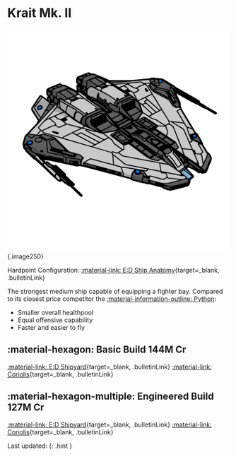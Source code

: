 # Krait Mk. II
![Ship Image](../assets/icons/krait-mk-ii.svg){.image250}

Hardpoint Configuration: [:material-link: E:D Ship Anatomy](https://siriuscorp.cc/edsa/?s=krait-mk-ii){target=_blank, .bulletinLink}

The strongest medium ship capable of equipping a fighter bay. Compared to its closest price competitor the [:material-information-outline: Python](./python.md):

* Smaller overall healthpool
* Equal offensive capability
* Faster and easier to fly

## :material-hexagon: Basic Build **144M Cr**

[:material-link: E:D Shipyard](https://edsy.org/#/L=HE00000H4C0SC0,HgB00HgB00HgB00FCg00FCg00,DBw00DBw00DBw00Cjw00,9on00AAA00APo00Ads00Arw00BAE00BOI00Bcg00,,7Ue007jw001rq0016y0023u0022K0013q0012G0010i00,PvE_0Combat_0_D_0Basic){target=_blank, .bulletinLink}
[:material-link: Coriolis](https://coriolis.io/outfit/krait_mkii?code=A2pktkFflfduspf57l7l7l1a1a04040402B15nfr2dm7m5292725.AwRj4yoo.CwBj4yoo..EweloBhBmSQUwIYHMA28QgIwVyKBQA%3D%3D&bn=PvE%20Combat%20-%20Basic){target=_blank, .bulletinLink}

## :material-hexagon-multiple: Engineered Build **127M Cr**

[:material-link: E:D Shipyard](https://edsy.org/#/L=HE00000H4C0SC0,HgBG0BM_W0HgBG0BM_W0HgBG0BI_W0KZyG07M_W0KZyG07M_W0,DCYG09L_W0DBwG09L_W0DBwG09L_W0DBwG05L_W0,9p3G05I_W0ABkG03I_W0APoG05I_W0AdsG05J_W60upD6upD8qpDE_PcGzcQKsPcAsO00BAEG03L_W0BOmG05G_W0Bcg00,,7UeG09I_W07jwG054_W01rq007iMG054_W07wv007vL007vL007tn0010iG05I_W0,PvE_0Combat_0_D_0Full_0Engi){target=_blank, .bulletinLink}
[:material-link: Coriolis](https://coriolis.io/outfit/krait_mkii?code=A0pptkFflidussf57l7l7l2a2a08040404B15nfr5i1J1F1F1E25.AwRj4yoo.CwBj4yoo.H4sIAAAAAAAAA42SO0sDURCFJ8kmZvPa7JLExLdmNZAipLWxE0VE0pnWxsLKQsEiRSzyB0SsLFJYWlhaWPoDbAQLC0t7g4iPGc8syUURYW9xODAf87zEY0T0FYd8nkDSN1GibDdD5LbhvOs0kT%2BIEEmEVwzZgSRbHyLOU4OodGWBvEMiiXLJQAcQx38XKcyALPYdorKS1f1xkDGeMOTRiAzKFTpFkI%2BISJyXDXQMsTMskjp1iebVLahbVLekThK8M8K9fI2osT4QqWxOI5TktsmE4cjScvH2JFHiMouegnJ2GCj1A4r9B6V520C7kHqLhssMBqtod5IJA2V5zUDneqCLBJalu3fVlW9tHEid5EKTTmgyz6u%2FSEcb85qHQ2j2IQfI5S0D7Smkp3Y1nR%2Bc2uMNjVsa70Ei3Rf8nOabSJCk9ow1Vvuvgp8Smqxw3dQ80xHuYXNzUyisztMWfHUi9Pd9A7fA6O72AgAA.EweloBhBmSQUwIYHMA28QgIwVyKBQA%3D%3D&bn=PvE%20Combat%20-%20Full%20Engi){target=_blank, .bulletinLink}

Last updated: 
{: .hint }
